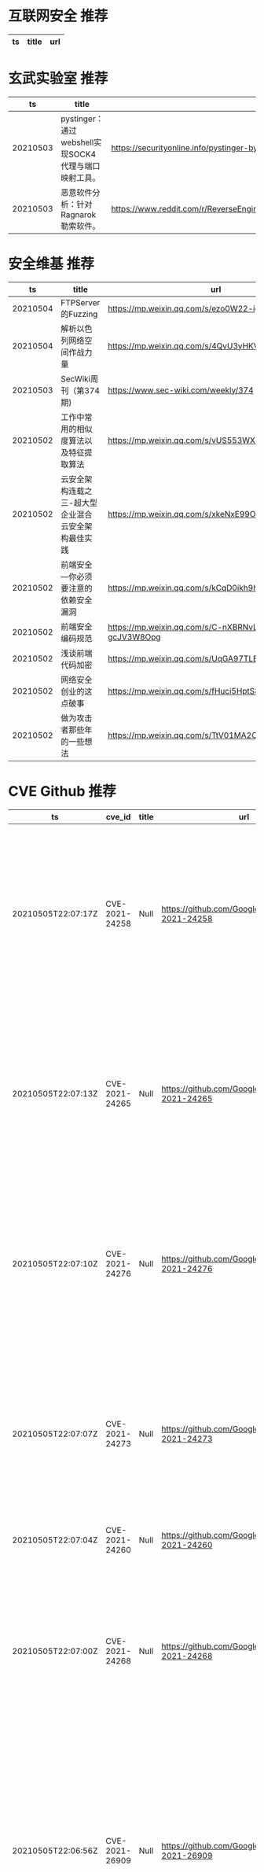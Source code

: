 # 互联网安全 推荐
| ts | title | url| 
| --- | --- | ---| 


# 玄武实验室 推荐
| ts | title | url| 
| --- | --- | ---| 
| 20210503 | pystinger：通过webshell实现SOCK4代理与端口映射工具。 | https://securityonline.info/pystinger-bypass-firewall-for-traffic-forwarding-using-webshell/| 
| 20210503 | 恶意软件分析：针对Ragnarok勒索软件。 | https://www.reddit.com/r/ReverseEngineering/comments/n1771o/malware_analysis_ragnarok_ransomware/| 


# 安全维基 推荐
| ts | title | url| 
| --- | --- | ---| 
| 20210504 | FTPServer的Fuzzing | https://mp.weixin.qq.com/s/ezo0W22-igu8uhnbO8sR-Q| 
| 20210504 | 解析以色列网络空间作战力量 | https://mp.weixin.qq.com/s/4QvU3yHKVbLzTupW4aF37Q| 
| 20210503 | SecWiki周刊（第374期) | https://www.sec-wiki.com/weekly/374| 
| 20210502 | 工作中常用的相似度算法以及特征提取算法 | https://mp.weixin.qq.com/s/vUS553WX8pFIiWoqhkFNlg| 
| 20210502 | 云安全架构连载之三-超大型企业混合云安全架构最佳实践 | https://mp.weixin.qq.com/s/xkeNxE99ORtVs9EOv0ellQ| 
| 20210502 | 前端安全—你必须要注意的依赖安全漏洞 | https://mp.weixin.qq.com/s/kCqD0ikh9h5xc42sKkESVA| 
| 20210502 | 前端安全编码规范 | https://mp.weixin.qq.com/s/C-nXBRNvLA2-gcJV3W8Opg| 
| 20210502 | 浅谈前端代码加密 | https://mp.weixin.qq.com/s/UqGA97TLEn5BkzjVDX_EhA| 
| 20210502 | 网络安全创业的这点破事 | https://mp.weixin.qq.com/s/fHuci5HptS8Vchm9FVKxig| 
| 20210502 | 做为攻击者那些年的一些想法 | https://mp.weixin.qq.com/s/TtV01MA2C6ZJQG5wtFOSBg| 


# CVE Github 推荐
| ts | cve_id | title | url | cve_detail| 
| --- | --- | --- | --- | ---| 
| 20210505T22:07:17Z | CVE-2021-24258 | Null | https://github.com/GoogleProjectZer0/CVE-2021-24258 | The Elements Kit Lite and Elements Kit Pro WordPress Plugins before 2.2.0 have a number of widgets that are vulnerable to stored Cross-Site Scripting (XSS) by lower-privileged users such as contributors, all via a similar method.| 
| 20210505T22:07:13Z | CVE-2021-24265 | Null | https://github.com/GoogleProjectZer0/CVE-2021-24265 | The â€œRife Elementor Extensions & Templatesâ€? WordPress Plugin before 1.1.6 has a widget that is vulnerable to stored Cross-Site Scripting(XSS) by lower-privileged users such as contributors, all via a similar method.| 
| 20210505T22:07:10Z | CVE-2021-24276 | Null | https://github.com/GoogleProjectZer0/CVE-2021-24276 | The Contact Form by Supsystic WordPress plugin before 1.7.15 did not sanitise the tab parameter of its options page before outputting it in an attribute, leading to a reflected Cross-Site Scripting issue| 
| 20210505T22:07:07Z | CVE-2021-24273 | Null | https://github.com/GoogleProjectZer0/CVE-2021-24273 | The â€œClever Addons for Elementorâ€? WordPress Plugin before 2.1.0 has several widgets that are vulnerable to stored Cross-Site Scripting (XSS) by lower-privileged users such as contributors, all via a similar method.| 
| 20210505T22:07:04Z | CVE-2021-24260 | Null | https://github.com/GoogleProjectZer0/CVE-2021-24260 | | 
| 20210505T22:07:00Z | CVE-2021-24268 | Null | https://github.com/GoogleProjectZer0/CVE-2021-24268 | The â€œJetWidgets For Elementorâ€? WordPress Plugin before 1.0.9 has several widgets that are vulnerable to stored Cross-Site Scripting (XSS) by lower-privileged users such as contributors, all via a similar method.| 
| 20210505T22:06:56Z | CVE-2021-26909 | Null | https://github.com/GoogleProjectZer0/CVE-2021-26909 | Automox Agent prior to version 31 uses an insufficiently protected S3 bucket endpoint for storing sensitive files, which could be brute-forced by an attacker to subvert an organization%s security program. The issue has since been fixed in version 31 of the Automox Agent.| 
| 20210505T22:06:53Z | CVE-2020-22785 | Null | https://github.com/GoogleProjectZer0/CVE-2020-22785 | Etherpad < 1.8.3 is affected by a missing lock check which could cause a denial of service. Aggressively targeting random pad import endpoints with empty data would flatten all pads due to lack of rate limiting and missing ownership check.| 
| 20210505T22:06:49Z | CVE-2021-20708 | Null | https://github.com/GoogleProjectZer0/CVE-2021-20708 | NEC Aterm devices (Aterm WF1200CR firmware Ver1.3.2 and earlier, Aterm WG1200CR firmware Ver1.3.3 and earlier, and Aterm WG2600HS firmware Ver1.5.1 and earlier) allow authenticated attackers to execute arbitrary OS commands by sending a specially crafted request to a specific URL.| 
| 20210505T22:01:46Z | CVE-2020-22783 | Null | https://github.com/GoogleProjectZer0/CVE-2020-22783 | Etherpad <1.8.3 stored passwords used by users insecurely in the database and in log files. This affects every database backend supported by Etherpad.| 


# klee on Github 推荐
| ts | title | url | stars | forks| 
| --- | --- | --- | --- | ---| 
| 20210506T01:12:28Z | An open-source Chinese font derived from Fontworks% Klee One. 一款基于 FONTWORKS 的 Klee One 的开源中文字体。 | https://github.com/lxgw/LxgwWenKai | 494 | 11| 
| 20210506T00:34:14Z | KLEE Symbolic Execution Engine | https://github.com/klee/klee | 1681 | 491| 
| 20210505T14:23:55Z | OVO | https://github.com/iKleeOVO/iKleeOVO.github.io | 0 | 1| 
| 20210505T01:40:45Z | Create CFGs and compute complexity metrics for Python, C++, and Java code. | https://github.com/hmc-alpaqa/metrinome | 11 | 0| 
| 20210504T12:00:35Z | ovo | https://github.com/Mtoly/klee.github.io | 0 | 0| 
| 20210504T10:13:09Z | 99484C Worlds Code | https://github.com/Jython1415/penguin-Klee | 1 | 0| 
| 20210504T05:41:39Z | A personnal UI library made as an excuse to have a published UI package | https://github.com/Liinkiing/klee | 9 | 1| 
| 20210504T05:36:28Z | An opiniated Next TypeScript powered starter which include Klee, emotion / styled-system, framer motion, jest and Cypress | https://github.com/Liinkiing/next-ts-klee-starter | 0 | 0| 
| 20210503T22:04:49Z | Null | https://github.com/realAyinde/kleenfoods | 0 | 0| 
| 20210503T08:15:27Z | Symbiotic is a tool for finding bugs in computer programs based on instrumentation, program slicing and KLEE | https://github.com/staticafi/symbiotic | 216 | 35| 


# s2e on Github 推荐
| ts | title | url | stars | forks| 
| --- | --- | --- | --- | ---| 


# exploit on Github 推荐
| ts | title | url | stars | forks| 
| --- | --- | --- | --- | ---| 
| 20210506T01:12:44Z | This repository is primarily maintained by Omar Santos and includes thousands of resources related to ethical hacking  / penetration testing, digital forensics and incident response (DFIR), vulnerability research, exploit development, reverse engineering, and more. | https://github.com/The-Art-of-Hacking/h4cker | 9383 | 1516| 
| 20210506T01:03:36Z | Open-Source Vulnerability Intelligence Center - Unified source of vulnerability, exploit and threat Intelligence feeds | https://github.com/Patrowl/PatrowlHearsData | 22 | 9| 
| 20210506T01:02:59Z | Kubernetes security and vulnerability tools and utilities. | https://github.com/kris-nova/hack | 12 | 1| 
| 20210506T00:52:22Z | zzz | https://github.com/exploitmafia/exploitmafia.github.io | 0 | 0| 
| 20210506T00:51:02Z | 🔍NVD exploit & JVN(Japan Vulnerability Notes) easy description | https://github.com/nomi-sec/NVD-Exploit-List-Ja | 16 | 11| 
| 20210506T00:30:27Z | CDK is an open-sourced container penetration toolkit, offering stable exploitation in different slimmed containers without any OS dependency. It comes with penetration tools and many powerful PoCs/EXPs helps you to escape container and takeover K8s cluster easily. | https://github.com/cdk-team/CDK | 1353 | 196| 
| 20210506T00:26:24Z | sourflamez is one of the roblox exploits that supports multi API%s. Check it out here! | https://github.com/ice1919/official-sourflamez-download-page | 1 | 0| 
| 20210506T00:21:35Z | Unsorted, raw, ugly & probably poorly usable tools for reversing, exploit and pentest | https://github.com/hugsy/stuff | 149 | 49| 
| 20210505T23:36:45Z | Null | https://github.com/xing1357/Exploitable | 2 | 0| 
| 20210505T23:31:07Z | SEO requires time, responsibility, and experience. Do you have the drive to learn? Here are most impotent things you should know to turn into a SEO master.   * Comprehend the Basics of SEO  To turn into a specialist, start with the essentials. You need to see how crowds and web search tools associate, and how you can deal with advance substance successfully.  Learning the essentials reduces to three center parts:  The sorts of substance that clients need, expect, or need. It%s about client purpose. The internal operations of how web search tools truly work. The instruments and strategies expected to enhance sites. Without this foundation, you might have the option to clarify the %what,% however not the %why.% As somebody who has worked in this industry for a very long time, realizing the why separates you. At the point when you get into further developed parts of SEO, knowing why things are how they are can make you more compelling.  * Assemble Your Own Websites  When you comprehend the fundamentals of SEO, it%s an ideal opportunity to apply them. Most masters will reveal to you they took in the most by building locales and breaking things. Ryan Jones of Razor-fish put it well when I talked with him on the Search Engine Journal Show: %Don%t simply begin attempting to do SEO for huge brands; begin doing SEO for yourself. Make something. Regardless of whether it%s a blog, subsidiary website, or an application… begin doing it for yourself and sharpen your abilities that way.% Learn HTML. Get familiar with every one of the labels. Test. Fiddle with the substance and perceive how it shows in SERPs. Pick a subject that you%re into. That will make it simpler to make content. You need to invest more energy assembling and streamlining the substance, not composing it.   * Learn WordPress  33% of sites are worked with WordPress. So on the off chance that you need to be a SEO master, you need to know it well. It%s not simply that it%s omnipresent – it%s additionally the best CMS for SEO. WordPress is ideal for functionalities that straightforwardly (e.g., metadata) and by implication (e.g., UX) influence SEO execution.    * Learn Google Analytics and Google Search Console  Search engine optimization masters utilize a wide assortment of apparatuses to upgrade content and break down their adequacy. Google Analytics and Google Search Console are basics for any SEO war room. Google Analytics is about estimation and detailing. Google Search Console empowers you to advance your site. Search engine optimization skill requires authority of both.    * Find out About SEO Every Day  Recollect that I referenced responsibility? You must have the assurance to find out about SEO day by day. The significant web crawlers make changes each day and you never know the effect that will have on your rankings. Your partners, customers, and supervisors – they%ll anticipate that you should have answers.    * See How Search Engines Work  It can feel like quite a bit of your destiny rests in the possession of the web crawlers. Also, it does. That is the reason you need to think about crawlers. These bots are settling on choices about the quality and importance of your substance. A few key components drive those choices. Understanding inquiry purpose, importance, content quality, connections, and ease of use will help you better handle why the calculations work the way that they do. Web crawlers are a black box – they don%t uncover the mystery ingredient behind their items. In any case, you can utilize these realized variables to streamline your site and surrender yourself a leg. in the event that you need to get into the genuine quick and dirty of Google%s licenses, look at Bill Slawski%s SEO by the Sea blog. Or on the other hand, plunge profound by perusing our digital book: How Search Engines Work.    *Peruse Google%s Quality Rater Guidelines    For a considerably more top to bottom look in the background, study Google%s Quality Rater Guidelines.Google enlists individuals to rate sites, and this guide covers the elements they%re advised to search for. It is anything but a short read. You might be acquainted with the worked on adaptation of its substance, known as E-A-T:  Mastery.  Legitimacy.  Reliability.   The worked on rendition is valuable in case you%re simply beginning or even at the halfway level, however to turn into a specialist, you need to peruse the entire thing.The raters are not SEO experts – they%re regular individuals.Like the web crawlers% bots, these raters affect your webpage%s presentation.    * Take a gander at the SERPs  This is the place where all the activity is. Take a gander at the internet searcher results pages (SERPs). How are they created? What substance do they show? Who is doing it well? Notice how the outcomes change when you look for various types of questions.    * Find out About Technical SEO      Specialized SEO is all that you do to make your site simpler to slither and list.Specialized SEO includes portable convenience, webpage speed, organized information, JavaScript, and every one of the components that impact how a site functions. These elements assume a part in how well a site positions in the SERPs. You can have astonishing substance, yet a lethargic or site with bunches of bugs will hurt your exhibition. With such a lot of substance to rival, a site with a strong establishment from specialized SEO can represent the deciding moment your system.  * Find out About Content Strategy, Creation, Optimization and Promotion  While specialized SEO helps web search tools slither and list your webpage all the more successfully, understanding substance will assist you with improving the client experience, time nearby, joins, thus substantially more. Gone are the days when substance was made by a catchphrase first system. Since the Hummingbird update and RankBrain went ahead the scene, content should be made in a client first system. In any case, since you distributed substance, doesn%t mean clients will discover it. Content should be enhanced to add setting to substance to help web indexes see how to arrange it. That content likewise should be upheld by a limited time methodology. Web optimization alone isn%t sufficient – other promoting channels (e.g., web-based media, email) add to the achievement or disappointment of your substance.    *Use Link Building Tactics That Actually Work  Third party referencing is one of the primary things you find out about when contemplating SEO. Furthermore, it%s additionally one of the subjects with the most questionable exhortation out there. To profit by external link establishment, you need quality connections, not simply amount.Arriving requires a combination of good announcing and relationship-building. Connections are really significant for external link establishment. I was approached to add to this post on PointVisible, and that brought about a decent connection back to SEJ.    *Try not to Develop Checklist Mentality  Agenda attitude is the point at which you%re so centered around following a regiment that you become firm and uninformed of when that routine isn%t working any longer. Web search tools are changing constantly.You should be versatile, and an agenda attitude implies indiscriminately strolling through a plan for the day. Over the long run, the things on that plan for the day become obsolete or don%t represent new updates.In the long run, the agenda mindset will contrarily influence your results. All things being equal, be receptive and result arranged. In the event that your rankings have dropped, regardless of holding fast to your agenda, think inventively.    * Join Facebook Groups  Facebook bunches give you admittance to an instant organization of companions.Don%t simply search for SEO gatherings, search for bunches that likewise incorporate advertisers, content makers, and online media experts. On the off chance that you have a premium in internet business or B2B promoting, search for bunches with those spaces of core interest.   * Follow SEO Experts on Twitter  Some of the time you need a break from your commonplace sites and news locales.Following SEO specialists on Twitter gives you one all the more method to get to their abundance of information. Go through Twitter to keep with the most recent news, take part in discussions, and get sentiments on SEO subjects that aren%t high contrast.To begin, follow other SEO specialists that top SEO web journals are as of now following. At the point when you follow the correct individuals on Twitter, it hones your SEO information and associates you to promising circumstances that you might not have found out about something else.Another approach to step up your abilities is by going to occasions. Gatherings and online classes are fantastic assets for becoming familiar with explicit parts of substance advertising. In-person occasions might be waiting for the time being, yet there are a lot of virtual gatherings actually going on.   You can also follow seo specialist from marketplace as fiverr/Upwork  * Tune in to Podcasts  At the point when you need a break from perusing and watching, have a go at tuning in. Digital broadcasts have detonated as of late, and that incorporates web recordings that cover SEO. Tune in on your drive, or while you%re cooking or working out. Digital recordings are the most ideal approach to take care of your cerebrum while performing multiple tasks. You can track down quite a few organizations, show lengths, and hosts to suit your extravagant.  * Develop Your Personal Network  You don%t know it all. You don%t have every one of the appropriate responses. What%s more, in SEO, you probably never will. Yet, that is OK! Some SEO experts who are all out specialists in JavaScript SEO know close to nothing about third party referencing. Others in our industry are stunning at content technique and advancement, however awful at some specialized parts of SEO. Eventually, you will require help from another person in the business. So begin building associations. Utilize online media to begin building connections.  *Exploit Free Courses  An extraordinary aspect concerning learning SEO is the abundance of free data accessible to you.Sure, there%s a ton of garbage to channel through.But there are additionally a lot of free courses from exceptionally regarded organizations and teachers.  * Continue Learning and Growing Your Skill Set  There%s no endpoint to turning into an expert.And there are numerous different abilities nearby SEO that make you more effective.Study web improvement, copywriting, or even realistic design.Get acquainted with a specific industry or represent considerable authority in a particular kind of content.Continually growing your range of abilities extends your skill and sets you up as a proficient resource.And it additionally makes YOU more significant – so you can procure more or charge more.    * Gain from Your Mistakes and Repeat Your Successes  Website design enhancement is certainly not a definite science, and specialists become familiar with a great deal through preliminary and error.Mistakes are inevitable.Learn from them and move on.On the other side, when you accomplish something that works, make a note of it.Do it once more. Until it doesn%t work.When it turns into a mix-up that you can gain from.   The point: never quit learning and improving.  * Show restraint  Like I said toward the start of this post, turning into a SEO master takes time.Ride the influx of calculation changes.Get lost by updates to look through tools.Build your community.None of these things can be rushed.But on the off chance that you have the energy for it, the result is a fulfilling, popular profession.    Conclusion -   Being a seo expert opens up a universe of opportunities.You can assume an imperative part in dispatching a startup.You can update the online presence of a 50-year-old company.You can help a entrepreneur arrive at new audiences.You can help a retailer pulverize its business goals.There are a ton of abilities you need to create to turn into that believed resource.But everything begins with persistence, respectability, and appetite to learn. | https://github.com/Ashifur277/How-to-become-a-Seo-expert | 0 | 0| 


# backdoor on Github 推荐
| ts | title | url | stars | forks| 
| --- | --- | --- | --- | ---| 
| 20210506T01:18:32Z | Text-based adventure based on Black Hills Information Security%s %Backdoors and Breaches% | https://github.com/mttaggart/bnb-py | 1 | 0| 
| 20210506T01:16:31Z | Small and convenient C2 tool for Windows targets | https://github.com/Cr4sh/MicroBackdoor | 159 | 28| 
| 20210505T23:36:59Z | Create a backdoor to a WordPress website. | https://github.com/majidamiri70/backdoor_for_wp | 0 | 0| 
| 20210505T21:49:35Z | A Simple android remote administration tool using sockets. It uses java on the client side and python on the server side | https://github.com/karma9874/AndroRAT | 213 | 100| 
| 20210505T20:35:22Z | LKM rootkit for Linux Kernels 2.6.x/3.x/4.x/5.x (x86/x86_64 and ARM64) | https://github.com/m0nad/Diamorphine | 766 | 283| 
| 20210505T19:59:33Z | Null | https://github.com/Phenomenon2919/Reverse_backdoor | 0 | 0| 
| 20210505T19:35:46Z | The best backdoor scanner there is. | https://github.com/iK4oS/backdoor.exe | 1 | 1| 
| 20210505T18:56:29Z | A PHP backdoor management and generation tool/C2 featuring end to end encrypted payload streaming designed to bypass WAF, IDS, SIEM systems. | https://github.com/gellin/bantam | 184 | 27| 
| 20210505T15:46:38Z | Python 3 IRC Bot / Botnet | https://github.com/trackmastersteve/HackServ | 19 | 16| 
| 20210505T14:32:26Z | the dashboard for managing the backdoor data for the luxr system | https://github.com/EDMONDGIHOZO/luxr_dashboard | 0 | 0| 


# fuzz on Github 推荐
| ts | title | url | stars | forks| 
| --- | --- | --- | --- | ---| 
| 20210506T00:56:39Z | Null | https://github.com/averiebeltran/fuzzy-spoon | 0 | 0| 
| 20210506T00:46:34Z | Advanced Fuzzing Library - Slot your Fuzzer together in Rust! Scales across cores and machines. For Windows, Android, MacOS, Linux, no_std, ... | https://github.com/AFLplusplus/LibAFL | 324 | 24| 
| 20210506T00:12:37Z | Bazz Fuss guitar fuzz pedal on a stomp switch | https://github.com/mstratman/stompfuzz | 4 | 0| 
| 20210506T00:06:32Z | OSS-Fuzz vulnerabilities for OSV. | https://github.com/google/oss-fuzz-vulns | 4 | 4| 
| 20210506T00:06:05Z | Coding practice for HTML/CSS/anything else web based | https://github.com/FuzzyPumpkin/FuzzyPumpkin.github.io | 5 | 1| 
| 20210505T23:21:43Z | Null | https://github.com/Iamcrazymanny/fuzzy-enigma | 0 | 0| 
| 20210505T23:19:46Z | Null | https://github.com/Maysbae/fuzzy-eureka | 0 | 0| 
| 20210505T23:15:24Z | Null | https://github.com/VeriBlock/fuzz-corpus | 0 | 1| 
| 20210505T23:08:43Z | A heavily edited version of Privoxy intended for fuzzing. | https://github.com/MegaManSec/privoxy-fuzz | 0 | 0| 
| 20210505T21:53:59Z | Fuzzing the OS-Peripheral boundary without hardware | https://github.com/buszk/Drifuzz | 0 | 0| 



# 日更新程序

